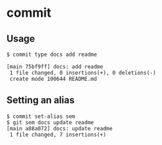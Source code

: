 # commit

## Usage

```
$ commit type docs add readme

[main 75bf9ff] docs: add readme
 1 file changed, 0 insertions(+), 0 deletions(-)
 create mode 100644 README.md
```

## Setting an alias

```
$ commit set-alias sem
$ git sem docs update readme
[main a88a072] docs: update readme
 1 file changed, 7 insertions(+)
```
